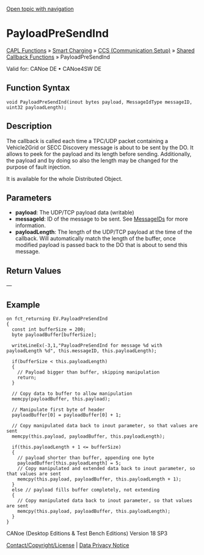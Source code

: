 [Open topic with navigation](../../../../../CANoeDEFamily.htm#Topics/CAPLFunctions/SmartCharging/Callbacks/CAPLfunctionCCSPayloadPreSendInd.md)

# PayloadPreSendInd

[CAPL Functions](../../CAPLfunctions.md) » [Smart Charging](../CAPLFunctionsSmartChargingOverview.md) » [CCS (Communication Setup)](../CAPLFunctionsSmartChargingOverview.md#BMCCS) » [Shared Callback Functions](../CAPLFunctionsSmartChargingOverview.md#CCSCallback) » PayloadPreSendInd

Valid for:  CANoe DE • CANoe4SW DE

## Function Syntax

```plaintext
void PayloadPreSendInd(inout bytes payload, MessageIdType messageID, uint32 payloadLength);
```

## Description

The callback is called each time a TPC/UDP packet containing a Vehicle2Grid or SECC Discovery message is about to be sent by the DO. It allows to peek for the payload and its length before sending. Additionally, the payload and by doing so also the length may be changed for the purpose of fault injection.

It is available for the whole Distributed Object.

## Parameters

- **payload**: The UDP/TCP payload data (writable)
- **messageId**: ID of the message to be sent. See [MessageIDs](SCC_MessageID.md) for more information.
- **payloadLength**: The length of the UDP/TCP payload at the time of the callback. Will automatically match the length of the buffer, once modified payload is passed back to the DO that is about to send this message.

## Return Values

—

## Example

```plaintext
on fct_returning EV.PayloadPreSendInd
{
  const int bufferSize = 200;
  byte payloadBuffer[bufferSize];

  writeLineEx(-3,1,"PayloadPreSendInd for message %d with payloadLength %d", this.messageID, this.payloadLength);

  if(bufferSize < this.payloadLength)
  {
    // Payload bigger than buffer, skipping manipulation
    return;
  }

  // Copy data to buffer to allow manipulation
  memcpy(payloadBuffer, this.payload);

  // Manipulate first byte of header
  payloadBuffer[0] = payloadBuffer[0] + 1;

  // Copy manipulated data back to inout parameter, so that values are sent
  memcpy(this.payload, payloadBuffer, this.payloadLength);

  if(this.payloadLength + 1 <= bufferSize)
  {
    // payload shorter than buffer, appending one byte
    payloadBuffer[this.payloadLength] = 5;
    // Copy manipulated and extended data back to inout parameter, so that values are sent
    memcpy(this.payload, payloadBuffer, this.payloadLength + 1);
  }
  else // payload fills buffer completely, not extending
  {
    // Copy manipulated data back to inout parameter, so that values are sent
    memcpy(this.payload, payloadBuffer, this.payloadLength);
  }
}
```

CANoe (Desktop Editions & Test Bench Editions) Version 18 SP3

[Contact/Copyright/License](../../../Shared/ContactCopyrightLicense.md) | [Data Privacy Notice](https://www.vector.com/int/en/company/get-info/privacy-policy/)
